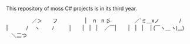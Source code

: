 This repository of moss C# projects is in its third year.

　　　　　／＞　　フ
　　　　　| 　n　n 彡
　 　　　／`ミ＿xノ
　　 　 /　　　 　 |
　　　 /　 ヽ　　 ﾉ
　 　 │　　|　|　|
　／￣|　　 |　|　|
　| (￣ヽ＿_ヽ_)__)
　＼二つ
